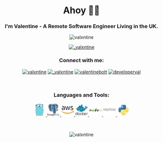 <h1 align="center">Ahoy 🏴‍☠️</h1>
<h3 align="center">I'm Valentine - A Remote Software Engineer Living in the UK.</h3>

<p align="center"> <img src="https://komarev.com/ghpvc/?username=valxntine&label=Profile%20views&color=0e75b6&style=flat" alt="valxntine" /> </p>

<p align="center"> <a href="https://twitter.com/_valxntine" target="blank"><img src="https://img.shields.io/twitter/follow/_valxntine?logo=twitter&style=for-the-badge" alt="_valxntine" /></a> </p>
<h3 align="center">Connect with me:</h3>
<p align="center">
<a href="https://dev.to/valxntine" target="blank"><img align="center" src="https://raw.githubusercontent.com/rahuldkjain/github-profile-readme-generator/master/src/images/icons/Social/devto.svg" alt="valxntine" height="30" width="40" /></a>
<a href="https://twitter.com/_valxntine" target="blank"><img align="center" src="https://raw.githubusercontent.com/rahuldkjain/github-profile-readme-generator/master/src/images/icons/Social/twitter.svg" alt="_valxntine" height="30" width="40" /></a>
<a href="https://linkedin.com/in/valentinebott" target="blank"><img align="center" src="https://raw.githubusercontent.com/rahuldkjain/github-profile-readme-generator/master/src/images/icons/Social/linked-in-alt.svg" alt="valentinebott" height="30" width="40" /></a>
<a href="https://instagram.com/developerval" target="blank"><img align="center" src="https://raw.githubusercontent.com/rahuldkjain/github-profile-readme-generator/master/src/images/icons/Social/instagram.svg" alt="developerval" height="30" width="40" /></a>
</p>
<br>
<h3 align="center">Languages and Tools:</h3>
<p align="center">
  <a href="https://go.dev/" target="_blank" rel="noreferrer">
    <img src="https://raw.githubusercontent.com/devicons/devicon/master/icons/go/go-original.svg" alt="go" width="40" height="40" />
  </a>
    <a href="https://www.postgresql.org" target="_blank" rel="noreferrer">
    <img src="https://raw.githubusercontent.com/devicons/devicon/master/icons/postgresql/postgresql-original-wordmark.svg" alt="postgresql" width="40" height="40" />
  </a>
  <a href="https://aws.amazon.com" target="_blank" rel="noreferrer">
    <img src="https://raw.githubusercontent.com/devicons/devicon/master/icons/amazonwebservices/amazonwebservices-original-wordmark.svg" alt="aws" width="40" height="40" />
  </a>
  <a href="https://www.docker.com/" target="_blank" rel="noreferrer">
    <img src="https://raw.githubusercontent.com/devicons/devicon/master/icons/docker/docker-original-wordmark.svg" alt="docker" width="40" height="40" />
  </a>
    <a href="https://nodejs.org" target="_blank" rel="noreferrer">
    <img src="https://raw.githubusercontent.com/devicons/devicon/master/icons/nodejs/nodejs-original-wordmark.svg" alt="nodejs" width="40" height="40" />
  </a>
  <a href="https://expressjs.com" target="_blank" rel="noreferrer">
    <img src="https://raw.githubusercontent.com/devicons/devicon/master/icons/express/express-original-wordmark.svg" alt="express" width="40" height="40" />
  </a>
  <a href="https://www.python.org" target="_blank" rel="noreferrer">
    <img src="https://raw.githubusercontent.com/devicons/devicon/master/icons/python/python-original.svg" alt="python" width="40" height="40" />
  </a>
</p>
<br>
<p align='center'><img align="center" src="https://github-readme-stats.vercel.app/api/top-langs?username=valxntine&show_icons=true&hide=css,html&locale=en&layout=compact&exclude_repo=infinidays,valentinebott,github-cdk,github-actions-demo,nja-connect-four,nja-nx,flappy-rowan,search_utility,stock_data_flask,data_collector,property_scraper,object_detection,Webmap,shortn,pythonwebmap,valentinebottxyz" alt="valxntine" /></p>

